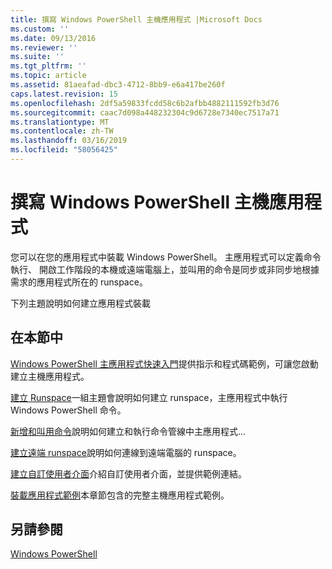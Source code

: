 ```yaml
---
title: 撰寫 Windows PowerShell 主機應用程式 |Microsoft Docs
ms.custom: ''
ms.date: 09/13/2016
ms.reviewer: ''
ms.suite: ''
ms.tgt_pltfrm: ''
ms.topic: article
ms.assetid: 81aeafad-dbc3-4712-8bb9-e6a417be260f
caps.latest.revision: 15
ms.openlocfilehash: 2df5a59833fcdd58c6b2afbb4882111592fb3d76
ms.sourcegitcommit: caac7d098a448232304c9d6728e7340ec7517a71
ms.translationtype: MT
ms.contentlocale: zh-TW
ms.lasthandoff: 03/16/2019
ms.locfileid: "58056425"
---
```

# <a name="writing-a-windows-powershell-host-application"></a>撰寫 Windows PowerShell 主機應用程式

您可以在您的應用程式中裝載 Windows PowerShell。 主應用程式可以定義命令執行、 開啟工作階段的本機或遠端電腦上，並叫用的命令是同步或非同步地根據需求的應用程式所在的 runspace。

下列主題說明如何建立應用程式裝載

## <a name="in-this-section"></a>在本節中

[Windows PowerShell 主應用程式快速入門](./windows-powershell-host-quickstart.md)提供指示和程式碼範例，可讓您啟動 建立主機應用程式。

[建立 Runspace](./creating-runspaces.md)一組主題會說明如何建立 runspace，主應用程式中執行 Windows PowerShell 命令。

[新增和叫用命令](./adding-and-invoking-commands.md)說明如何建立和執行命令管線中主應用程式...

[建立遠端 runspace](./creating-remote-runspaces.md)說明如何連線到遠端電腦的 runspace。

[建立自訂使用者介面](./creating-a-custom-user-interface.md)介紹自訂使用者介面，並提供範例連結。

[裝載應用程式範例](./host-application-samples.md)本章節包含的完整主機應用程式範例。

## <a name="see-also"></a>另請參閱

[Windows PowerShell](http://msdn.microsoft.com/en-us/b41a2af3-aec1-402d-8e18-c2c26be461ff)